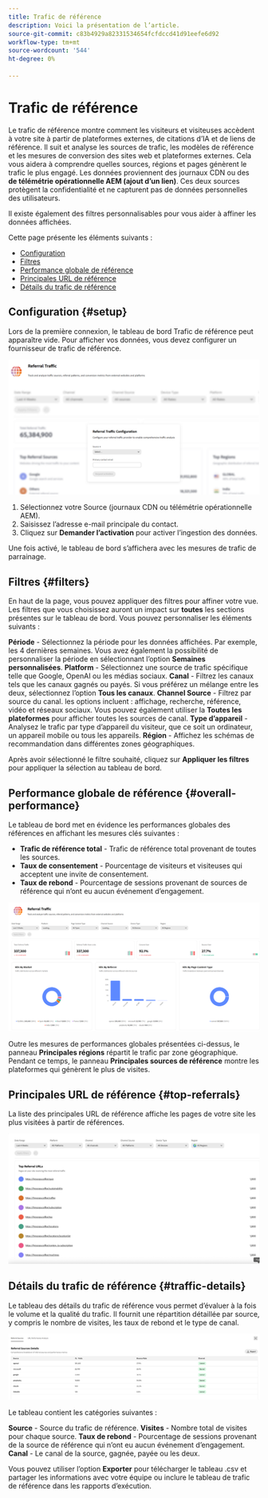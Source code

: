 ```yaml
---
title: Trafic de référence
description: Voici la présentation de l’article.
source-git-commit: c83b4929a82331534654fcfdccd41d91eefe6d92
workflow-type: tm+mt
source-wordcount: '544'
ht-degree: 0%

---
```



# Trafic de référence

Le trafic de référence montre comment les visiteurs et visiteuses accèdent à votre site à partir de plateformes externes, de citations d’IA et de liens de référence. Il suit et analyse les sources de trafic, les modèles de référence et les mesures de conversion des sites web et plateformes externes. Cela vous aidera à comprendre quelles sources, régions et pages génèrent le trafic le plus engagé. Les données proviennent des journaux CDN ou des **de télémétrie opérationnelle AEM (ajout d’un lien)**. Ces deux sources protègent la confidentialité et ne capturent pas de données personnelles des utilisateurs.

Il existe également des filtres personnalisables pour vous aider à affiner les données affichées.

Cette page présente les éléments suivants :

* [Configuration](#setup)
* [Filtres](#filters)
* [Performance globale de référence](#overall-performance)
* [Principales URL de référence](#top-referrals)
* [Détails du trafic de référence](#traffic-details)

## Configuration {#setup}

Lors de la première connexion, le tableau de bord Trafic de référence peut apparaître vide. Pour afficher vos données, vous devez configurer un fournisseur de trafic de référence.

![Configuration du parrainage](/help/dashboards/assets/referral-setup.png)

1. Sélectionnez votre Source (journaux CDN ou télémétrie opérationnelle AEM).
2. Saisissez l’adresse e-mail principale du contact.
3. Cliquez sur **Demander l’activation** pour activer l’ingestion des données.

Une fois activé, le tableau de bord s’affichera avec les mesures de trafic de parrainage.

## Filtres {#filters}

En haut de la page, vous pouvez appliquer des filtres pour affiner votre vue. Les filtres que vous choisissez auront un impact sur **toutes** les sections présentes sur le tableau de bord. Vous pouvez personnaliser les éléments suivants :

**Période** - Sélectionnez la période pour les données affichées. Par exemple, les 4 dernières semaines. Vous avez également la possibilité de personnaliser la période en sélectionnant l’option **Semaines personnalisées**.
**Platform** - Sélectionnez une source de trafic spécifique telle que Google, OpenAI ou les médias sociaux.
**Canal** - Filtrez les canaux tels que les canaux gagnés ou payés. Si vous préférez un mélange entre les deux, sélectionnez l’option **Tous les canaux**.
**Channel Source** - Filtrez par source du canal. les options incluent : affichage, recherche, référence, vidéo et réseaux sociaux. Vous pouvez également utiliser la **Toutes les plateformes** pour afficher toutes les sources de canal.
**Type d’appareil** - Analysez le trafic par type d’appareil du visiteur, que ce soit un ordinateur, un appareil mobile ou tous les appareils.
**Région** - Affichez les schémas de recommandation dans différentes zones géographiques.

Après avoir sélectionné le filtre souhaité, cliquez sur **Appliquer les filtres** pour appliquer la sélection au tableau de bord.

## Performance globale de référence {#overall-performance}

Le tableau de bord met en évidence les performances globales des références en affichant les mesures clés suivantes :

* **Trafic de référence total** - Trafic de référence total provenant de toutes les sources.
* **Taux de consentement** - Pourcentage de visiteurs et visiteuses qui acceptent une invite de consentement.
* **Taux de rebond** - Pourcentage de sessions provenant de sources de référence qui n’ont eu aucun événement d’engagement.

![Page de référence](/help/dashboards/assets/referral-traffic.png)

Outre les mesures de performances globales présentées ci-dessus, le panneau **Principales régions** répartit le trafic par zone géographique. Pendant ce temps, le panneau **Principales sources de référence** montre les plateformes qui génèrent le plus de visites.

## Principales URL de référence {#top-referrals}

La liste des principales URL de référence affiche les pages de votre site les plus visitées à partir de références.

![Principales URL de référence](/help/dashboards/assets/top-url.png)

## Détails du trafic de référence {#traffic-details}

Le tableau des détails du trafic de référence vous permet d’évaluer à la fois le volume et la qualité du trafic. Il fournit une répartition détaillée par source, y compris le nombre de visites, les taux de rebond et le type de canal.

![Détails du trafic de référence](/help/dashboards/assets/traffic-details.png)

Le tableau contient les catégories suivantes :

**Source** - Source du trafic de référence.
**Visites** - Nombre total de visites pour chaque source.
**Taux de rebond** - Pourcentage de sessions provenant de la source de référence qui n’ont eu aucun événement d’engagement.
**Canal** - Le canal de la source, gagnée, payée ou les deux.

Vous pouvez utiliser l’option **Exporter** pour télécharger le tableau .csv et partager les informations avec votre équipe ou inclure le tableau de trafic de référence dans les rapports d’exécution.
